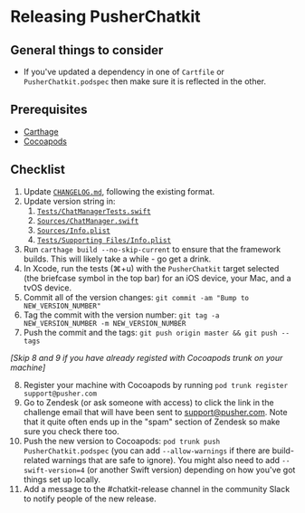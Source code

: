 # Releasing PusherChatkit

## General things to consider

* If you've updated a dependency in one of `Cartfile` or `PusherChatkit.podspec` then make sure it is reflected in the other.

## Prerequisites

* [Carthage](https://github.com/Carthage/Carthage#installing-carthage)
* [Cocoapods](https://guides.cocoapods.org/using/getting-started.html#installation)

## Checklist

1. Update [`CHANGELOG.md`](https://github.com/pusher/chatkit-swift/blob/master/CHANGELOG.md), following the existing format.
2. Update version string in:
    1. [`Tests/ChatManagerTests.swift`](https://github.com/pusher/chatkit-swift/blob/master/Tests/ChatManagerTests.swift)
    2. [`Sources/ChatManager.swift`](https://github.com/pusher/chatkit-swift/blob/master/Sources/ChatManager.swift)
    3. [`Sources/Info.plist`](https://github.com/pusher/chatkit-swift/blob/master/Sources/Info.plist)
    4. [`Tests/Supporting Files/Info.plist`](https://github.com/pusher/chatkit-swift/blob/master/Tests/Supporting%20Files/Info.plist)
3. Run `carthage build --no-skip-current` to ensure that the framework builds. This will likely take a while - go get a drink.
4. In Xcode, run the tests (⌘+u) with the `PusherChatkit` target selected (the briefcase symbol in the top bar) for an iOS device, your Mac, and a tvOS device.
5. Commit all of the version changes: `git commit -am "Bump to NEW_VERSION_NUMBER"`
6. Tag the commit with the version number: `git tag -a NEW_VERSION_NUMBER -m NEW_VERSION_NUMBER`
7. Push the commit and the tags: `git push origin master && git push --tags`

_[Skip 8 and 9 if you have already registed with Cocoapods trunk on your machine]_

8. Register your machine with Cocoapods by running `pod trunk register support@pusher.com`
9. Go to Zendesk (or ask someone with access) to click the link in the challenge email that will have been sent to support@pusher.com. Note that it quite often ends up in the "spam" section of Zendesk so make sure you check there too.
10. Push the new version to Cocoapods: `pod trunk push PusherChatkit.podspec` (you can add `--allow-warnings` if there are build-related warnings that are safe to ignore). You might also need to add `--swift-version=4` (or another Swift version) depending on how you've got things set up locally.
11. Add a message to the #chatkit-release channel in the community Slack to notify people of the new release.
